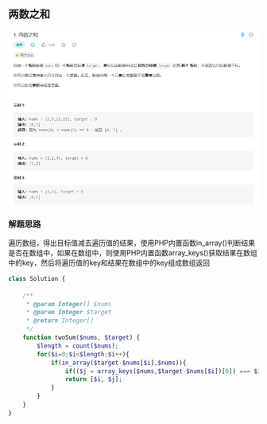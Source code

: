 ## 两数之和
![img.png](../images/3.png)

### 解题思路
遍历数组，得出目标值减去遍历值的结果，使用PHP内置函数in_array()判断结果是否在数组中，如果在数组中，则使用PHP内置函数array_keys()获取结果在数组中的key，然后将遍历值的key和结果在数组中的key组成数组返回

```php
class Solution {

    /**
     * @param Integer[] $nums
     * @param Integer $target
     * @return Integer[]
     */
    function twoSum($nums, $target) {
        $length = count($nums);
        for($i=0;$i<$length;$i++){
            if(in_array($target-$nums[$i],$nums)){
                if(($j = array_keys($nums,$target-$nums[$i])[0]) === $i) continue;
                return [$i, $j];
            }
        }
    }
}
```
